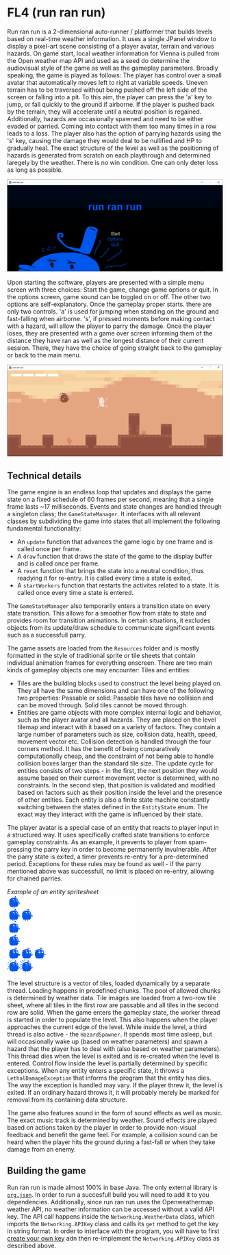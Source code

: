 # FL4 (run ran run)

Run ran run is a 2-dimensional auto-runner / platformer that builds levels based on real-time weather information. 
It uses a single JPanel window to display a pixel-art scene consisting of a player avatar, terrain and various hazards. On game start, local weather information for Vienna is pulled from the Open weather map API and used as a seed do determine the audiovisual style of the game as well as the gameplay parameters. Broadly speaking, the game is played as follows: The player has control over a small avatar that automatically moves left to right at variable speeds. Uneven terrain has to be traversed without being pushed off the left side of the screen or falling into a pit. To this aim, the player can press the 'a' key to jump, or fall quickly to the ground if airborne. If the player is pushed back by the terrain, they will accelerate until a neutral position is regained. Additionally, hazards are occasionally spawned and need to be either evaded or parried. Coming into contact with them too many times in a row leads to a loss. The player also has the option of parrying hazards using the 's' key, causing the damage they would deal to be nullified and HP to gradually heal. The exact structure of the level as well as the positioning of hazards is generated from scratch on each playthrough and determined laregely by the weather. There is no win condition. One can only deter loss as long as possible.

![](Resources/Screenshots/menuscreenshot.png)

Upon starting the software, players are presented with a simple menu screen with three choices: Start the game, change game options or quit. In the options screen, game sound can be toggled on or off. The other two options are self-explanatory. Once the gameplay proper starts. there are only two controls. 'a' is used for jumping when standing on the ground and fast-falling when airborne. 's', if pressed moments before making contact with a hazard, will allow the player to parry the damage. Once the player loses, they are presented with a game over screen informing them of the distance they have ran as well as the longest distance of their current session. There, they have the choice of going straight back to the gameplay or back to the main menu.

![](Resources/Screenshots/gameplayscreenshot1.png)

## Technical details

The game engine is an endless loop that updates and displays the game state on a fixed schedule of 60 frames per second, meaning that a single frame lasts ~17 milliseconds. Events and state changes are handled through a singleton class; the `GameStateManager`. It interfaces with all relevant classes by subdividing the game into states that all implement the following fundamental functionality:

 - An `update` function that advances the game logic by one frame and is called once per frame.
 - A `draw` function that draws the state of the game to the display buffer and is called once per frame.
 - A `reset` function that brings the state into a neutral condition, thus readying it for re-entry. It is called every time a state is exited.
 - A `startWorkers` function that restarts the activites related to a state. It is called once every time a state is entered. 
 
The `GameStateManager` also temporarily enters a transition state on every state transition. This allows for a smoother flow from state to state and provides room for transition animations. In certain situations, it excludes objects from its update/draw schedule to communicate significant events such as a successfull parry.

 The game assets are loaded from the `Resources` folder and is mostly formatted in the style of traditional sprite or tile sheets that contain individual animation frames for everything onscreen. There are two main kinds of gameplay objects one may encounter: Tiles and entities:

 - Tiles are the building blocks used to construct the level being played on. They all have the same dimensions and can have one of the following two properties: Passable or solid. Passable tiles have no collision and can be moved through. Solid tiles cannot be moved through.
 - Entities are game objects with more complex internal logic and behavior, such as the player avatar and all hazards. They are placed on the level tilemap and interact with it based on a variety of factors. They contain a large number of parameters such as size, collision data, health, speed, movement vector etc. Collision detection is handled through the four corners method. It has the benefit of being comparatively computationally cheap, and the constraint of not being able to handle collision boxes larger than the standard tile size. The update cycle for entities consists of two steps - in the first, the next position they would assume based on their current movement vector is determined, with no constraints. In the second step, that position is validated and modified based on factors such as their position inside the level and the presence of other entities. Each entity is also a finite state machine constantly switching between the states defined in the `EntityState` enum. The exact way they interact with the game is influenced by their state.

The player avatar is a special case of an entity that reacts to player input in a structured way. It uses specifically crafted state transitions to enforce gameplay constraints. As an example, it prevents to player from spam-pressing the parry key in order to become permanently invulnerable. After the parry state is exited, a timer prevents re-entry for a pre-determined period. Exceptions for these rules may be found as well - if the parry mentioned above was successfull, no limit is placed on re-entry, allowing for chained parries.


_Example of an entity spritesheet_  
![](Resources/Sprites/charsprite_rain.gif)

The level structure is a vector of tiles, loaded dynamically by a separate thread. Loading happens in predefined chunks. The pool of allowed chunks is determined by weather data. Tile images are loaded from a two-row tile sheet, where all tiles in the first row are passable and all tiles in the second row are solid. When the game enters the gameplay state, the worker thread is started in order to populate the level. This also happens when the player approaches the current edge of the level. While inside the level, a third thread is also active - the `HazardSpawner`. It spends most time asleep, but will occasionally wake up (based on weather parameters) and spawn a hazard that the player has to deal with (also based on weather parameters). This thread dies when the level is exited and is re-created when the level is entered. Control flow inside the level is partially determined by specific exceptions. When any entity enters a specific state, it throws a `LethalDamageException` that informs the program that the entity has dies. The way the exception is handled may vary. If the player threw it, the level is exited. If an ordinary hazard throws it, it will probably merely be marked for removal from its containing data structure.

The game also features sound in the form of sound effects as well as music. The exact music track is determined by weather. Sound effects are played based on actions taken by the player in order to provide non-visual feedback and benefit the game feel. For example, a collision sound can be heard when the player hits the ground during a fast-fall or when they take damage from an enemy.


## Building the game

Run ran run is made almost 100% in base Java. The only external library is [`org.json`](https://github.com/stleary/JSON-java). In order to run a succesfull build you will need to add it to you dependencies. Additionally, since run ran run uses the Openweathermap weather API, no weather information can be accessed without a valid API key. The API call happens inside the `Networking.WeatherData` class, which imports the `Networking.APIKey` class and calls its `get` method to get the key in string format. In order to interface with the program, you will have to first [create your own key](https://openweathermap.org/api) adn then re-implement the `Networking.APIKey` class as described above.
